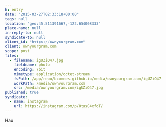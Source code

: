 ```yaml
---
h: entry
date: "2015-03-27T02:33:18+00:00"
tags: null
location: "geo:45.511391667,-122.654008333"
place-name: null
in-reply-to: null
syndicate-to: null
client_id: "https://ownyourgram.com"
client: ownyourgram.com
scope: post
files:
  - filename: igUZiO47.jpg
    fieldname: photo
    encoding: 7bit
    mimetype: application/octet-stream
    fsPath: /app/repo/bcomnes.github.io/media/ownyourgram.com/igUZiO47.jpg
    workPath: /media/ownyourgram.com
    src: /media/ownyourgram.com/igUZiO47.jpg
published: true
syndicate:
  - name: instagram
    url: https://instagram.com/p/0tusC4xfoT/
---
```

Hau
